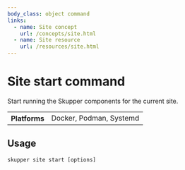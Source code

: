 ```yaml
---
body_class: object command
links:
  - name: Site concept
    url: /concepts/site.html
  - name: Site resource
    url: /resources/site.html
---
```


# Site start command

<section>

Start running the Skupper components for the current site.

<table class="fields"><tr><th>Platforms</th><td>Docker, Podman, Systemd</td></table>

</section>

<section>

## Usage

~~~ shell
skupper site start [options]
~~~

</section>
